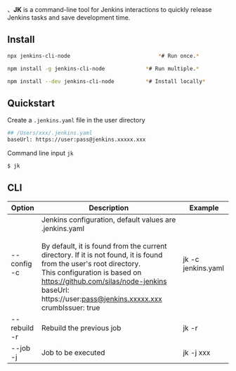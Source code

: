 、**JK** is a command-line tool for Jenkins interactions to quickly release Jenkins tasks and save development time.



## Install

```bash
npx jenkins-cli-node              				*# Run once.*

npm install -g jenkins-cli-node         	*# Run multiple.*

npm install --dev jenkins-cli-node       	*# Install locally* 
```



## Quickstart

Create a `.jenkins.yaml` file in the user directory

``` bash
## /Users/xxx/.jenkins.yaml
baseUrl: https://user:pass@jenkins.xxxxx.xxx
```

Command line input `jk`

``` bash
$ jk
```



## 

## CLI

| Option             | Description                                                  | Example            |
| ------------------ | ------------------------------------------------------------ | ------------------ |
| --config<br /> -c  | Jenkins configuration, default values are .jenkins.yaml<br /><br />By default, it is found from the current directory. If it is not found, it is found from the user's root directory.<br />This configuration is based on https://github.com/silas/node-jenkins<br />baseUrl: https://user:pass@jenkins.xxxxx.xxx<br />crumbIssuer: true | jk -c jenkins.yaml |
| --rebuild<br /> -r | Rebuild the previous job                                     | jk -r              |
| --job <br />-j     | Job to be executed                                           | jk -j xxx          |